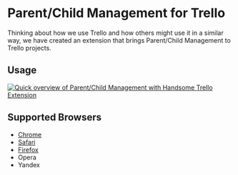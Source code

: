 Parent/Child Management for Trello
==================================

Thinking about how we use Trello and how others might use it in a similar way, we have created an extension that brings Parent/Child Management to Trello projects.


## Usage

[![Quick overview of Parent/Child Management with Handsome Trello Extension][2]][1]

  [1]: https://youtu.be/H1VukfGrP7U
  [2]: http://cl.ly/image/2E2a1a1y2K0x/handsome_trello_preview.png



## Supported Browsers

* [Chrome](https://chrome.google.com/webstore/detail/parentchild-managment-for/flnpbgmiploomjgagfbcjlikpiehclld)
* [Safari](http://labs.handsome.is/trello/download/safari/handsome-trello-safari-extension-latest.safariextz)
* [Firefox](https://addons.mozilla.org/firefox/addon/parentchild-managment-for-trel/)
* Opera
* Yandex
